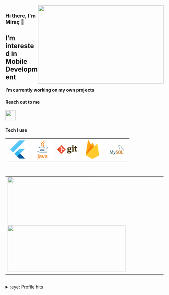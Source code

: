 
<img src="https://media.giphy.com/media/qgQUggAC3Pfv687qPC/giphy.gif" align="right" width="400" height="250">



### Hi there, I'm Miraç 👋

## I’m interested in Mobile Development


#### I’m currently working on my own projects

#### Reach out to me
[<img height="32" width="32" src="https://unpkg.com/simple-icons@v8/icons/linkedin.svg" />][linkedin]

#### Tech I use
<table><tr>
<td><img src= "https://raw.githubusercontent.com/github/explore/80688e429a7d4ef2fca1e82350fe8e3517d3494d/topics/flutter/flutter.png" width="65" height="65"></td>
<td><img src= "https://raw.githubusercontent.com/github/explore/80688e429a7d4ef2fca1e82350fe8e3517d3494d/topics/java/java.png" width="65" height="65"></td>
<td><img src= "https://raw.githubusercontent.com/github/explore/80688e429a7d4ef2fca1e82350fe8e3517d3494d/topics/git/git.png" width="65" height="65"></td>
 <td><img src= "https://raw.githubusercontent.com/github/explore/80688e429a7d4ef2fca1e82350fe8e3517d3494d/topics/firebase/firebase.png" width="65" height="65"></td>
 <td><img src= "https://raw.githubusercontent.com/github/explore/80688e429a7d4ef2fca1e82350fe8e3517d3494d/topics/mysql/mysql.png" width="65" height="65"></td>
 </tr></table>

[linkedin]: https://www.linkedin.com/in/mira%C3%A7-g%C3%BCney-b2b970244/

<br/>

<table align="center">  
 <td>
  <img src="https://github-readme-stats.vercel.app/api/top-langs/?username=miracguney&layout=compact&theme=radical" width="275" height="150">
  <img src="https://github-readme-stats.vercel.app/api?username=miracguney&theme=radical" width="375" height="150">  
 </td>
 </table>

<br/>

<details>
<summary>:eye: Profile hits</summary>
  <br/>
  
[![HitCount](https://hits.dwyl.com/miracguney/miracguney.svg?style=flat-square)](http://hits.dwyl.com/miracguney/miracguney)

</details>
  



<!--
**miracguney/miracguney** is a ✨ _special_ ✨ repository because its `README.md` (this file) appears on your GitHub profile.

Here are some ideas to get you started:

- 🔭 I’m currently working on ...
- 🌱 I’m currently learning ...
- 👯 I’m looking to collaborate on ...
- 🤔 I’m looking for help with ...
- 💬 Ask me about ...
- 📫 How to reach me: ...
- 😄 Pronouns: ...
- ⚡ Fun fact: ...
-->
